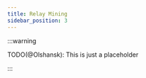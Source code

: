 ```yaml
---
title: Relay Mining
sidebar_position: 3
---
```


:::warning

TODO(@Olshansk): This is just a placeholder

:::
